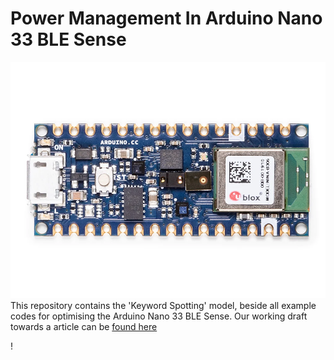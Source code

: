 # Power Management In Arduino Nano 33 BLE Sense
![](images/arduino-board.webp "Title")
This repository contains the 'Keyword Spotting' model, beside all example codes for optimising the Arduino Nano 33 BLE Sense. Our working draft towards a article can be [found here](https://docs.google.com/document/d/1btCJYSLeryvZjLbE2H2kwtYqe2a-JlhR_FeShnrovlo/edit?usp=sharing)

!
